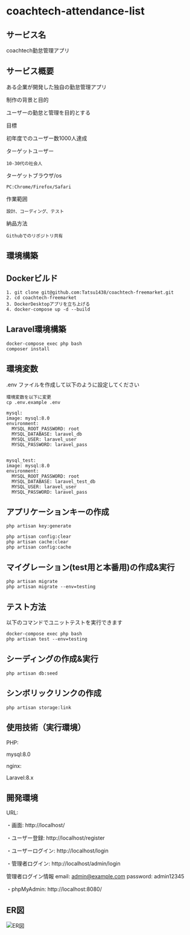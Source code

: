 # coachtech-attendance-list

## サービス名

coachtech勤怠管理アプリ

## サービス概要

ある企業が開発した独自の勤怠管理アプリ

制作の背景と目的

ユーザーの勤怠と管理を目的とする

目標

初年度でのユーザー数1000人達成

ターゲットユーザー

	10-30代の社会人

ターゲットブラウザ/os

	PC:Chrome/Firefox/Safari

作業範囲

	設計、コーディング、テスト

納品方法

	Githubでのリポジトリ共有

## 環境構築

## Dockerビルド

    1. git clone git@github.com:Tatsu1438/coachtech-freemarket.git
    2. cd coachtech-freemarket
    3. DockerDesktopアプリを立ち上げる
    4. docker-compose up -d --build

## Laravel環境構築

    docker-compose exec php bash
    composer install

## 環境変数

.env ファイルを作成して以下のように設定してください

    環境変数を以下に変更
	cp .env.example .env
	
	mysql:
    image: mysql:8.0
    environment:
      MYSQL_ROOT_PASSWORD: root
      MYSQL_DATABASE: laravel_db
      MYSQL_USER: laravel_user
      MYSQL_PASSWORD: laravel_pass


    mysql_test:
    image: mysql:8.0
    environment:
      MYSQL_ROOT_PASSWORD: root
      MYSQL_DATABASE: laravel_test_db
      MYSQL_USER: laravel_user
      MYSQL_PASSWORD: laravel_pass

## アプリケーションキーの作成

	php artisan key:generate

	php artisan config:clear
	php artisan cache:clear
	php artisan config:cache

## マイグレーション(test用と本番用)の作成&実行

	php artisan migrate
 	php artisan migrate --env=testing

## テスト方法

以下のコマンドでユニットテストを実行できます

	docker-compose exec php bash
	php artisan test --env=testing

## シーディングの作成&実行

    php artisan db:seed

## シンボリックリンクの作成

    php artisan storage:link

## 使用技術（実行環境）

PHP:

mysql:8.0

nginx:

Laravel:8.x

## 開発環境

URL:

・画面: http://localhost/

・ユーザー登録: http://localhost/register

・ユーザーログイン: http://localhost/login

・管理者ログイン: http://localhost/admin/login

  管理者ログイン情報
    email: admin@example.com
    password: admin12345

・phpMyAdmin: http://localhost:8080/
   

## ER図

![ER図](./public/)







　　



   










  
